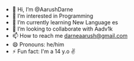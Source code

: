 - 👋 Hi, I’m @AarushDarne
- 👀 I’m interested in Programming
- 🌱 I’m currently learning New Language es
- 💞️ I’m looking to collaborate with Aadv1k
- 📫 How to reach me darneaarush@gmail.com
- 😄 Pronouns: he/him
- ⚡ Fun fact: I'm a 14 y.o ✌️

<!---
AarushDarne/AarushDarne is a ✨ special ✨ repository because its `README.md` (this file) appears on your GitHub profile.
You can click the Preview link to take a look at your changes.
--->

